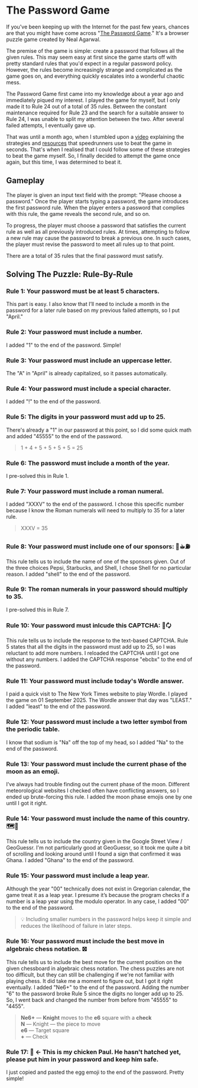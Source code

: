 # The Password Game

If you've been keeping up with the Internet for the past few years, chances are that you might have come across "[The Password Game](https://neal.fun/password-game/)." It's a browser puzzle game created by Neal Agarwal.

The premise of the game is simple: create a password that follows all the given rules. This may seem easy at first since the game starts off with pretty standard rules that you'd expect in a regular password policy. However, the rules become increasingly strange and complicated as the game goes on, and everything quickly escalates into a wonderful chaotic mess.

The Password Game first came into my knowledge about a year ago and immediately piqued my interest. I played the game for myself, but I only made it to Rule 24 out of a total of 35 rules. Between the constant maintenance required for Rule 23 and the search for a suitable answer to Rule 24, I was unable to split my attention between the two. After several failed attempts, I eventually gave up. 

That was until a month ago, when I stumbled upon a [video](https://youtu.be/-osyW_rpoQs?si=ac6onb_5X4Ck7H-G) explaining the strategies and [resources](https://drive.google.com/file/d/12A2Og_CD6IMQMwbWyb3tLVW0AAmLHG7g/view?usp=drivesdk) that speedrunners use to beat the game in seconds. That's when I realised that I could follow some of these strategies to beat the game myself. So, I finally decided to attempt the game once again, but this time, I was determined to beat it.

## Gameplay

The player is given an input text field with the prompt: "Please choose a password." Once the player starts typing a password, the game introduces the first password rule. When the player enters a password that complies with this rule, the game reveals the second rule, and so on.

To progress, the player must choose a password that satisfies the current rule as well as all previously introduced rules. At times, attempting to follow a new rule may cause the password to break a previous one. In such cases, the player must revise the password to meet all rules up to that point.

There are a total of 35 rules that the final password must satisfy.

## Solving The Puzzle: Rule-By-Rule

### Rule 1: Your password must be at least 5 characters.
This part is easy. I also know that I’ll need to include a month in the password for a later rule based on my previous failed attempts, so I put "April."

### Rule 2: Your password must include a number.
I added "1" to the end of the password. Simple!

### Rule 3: Your password must include an uppercase letter.
The "A" in "April" is already capitalized, so it passes automatically.

### Rule 4: Your password must include a special character.
I added "!" to the end of the password.

### Rule 5: The digits in your password must add up to 25.
There's already a "1" in our password at this point, so I did some quick math and added "45555" to the end of the password.
> 1 + 4 + 5 + 5 + 5 + 5 = 25

### Rule 6: The password must include a month of the year.
I pre-solved this in Rule 1.

### Rule 7: Your password must include a roman numeral.
I added "XXXV" to the end of the password. I chose this specific number because I know the Roman numerals will need to multiply to 35 for a later rule.
> XXXV = 35

### Rule 8: Your password must include one of our sponsors: 🥤☕︎⛽
This rule tells us to include the name of one of the sponsors given. Out of the three choices Pepsi, Starbucks, and Shell, I chose Shell for no particular reason. I added "shell" to the end of the password.

### Rule 9: The roman numerals in your password should multiply to 35.
I pre-solved this in Rule 7.

### Rule 10: Your password must inlcude this CAPTCHA: 🔣🗘
This rule tells us to include the response to the text-based CAPTCHA. Rule 5 states that all the digits in the password must add up to 25, so I was reluctant to add more numbers. I reloaded the CAPTCHA until I got one without any numbers. I added the CAPTCHA response "ebcbx" to the end of the password.

### Rule 11: Your password must include today's Wordle answer.
I paid a quick visit to The New York Times website to play Wordle. I played the game on 01 September 2025. The Wordle answer that day was "LEAST." I added "least" to the end of the password.

### Rule 12: Your password must include a two letter symbol from the periodic table.
I know that sodium is "Na" off the top of my head, so I added "Na" to the end of the password.

### Rule 13: Your password must include the current phase of the moon as an emoji.
I’ve always had trouble finding out the current phase of the moon. Different meteorological websites I checked often have conflicting answers, so I ended up brute-forcing this rule. I added the moon phase emojis one by one until I got it right.

### Rule 14: Your password must include the name of this country. 🗺️📍
This rule tells us to include the country given in the Google Street View / GeoGuessr. I'm not particularly good at GeoGuessr, so it took me quite a bit of scrolling and looking around until I found a sign that confirmed it was Ghana. I added "Ghana" to the end of the password.

### Rule 15: Your password must include a leap year.
Although the year "00" technically does not exist in Gregorian calendar, the game treat it as a leap year. I presume it’s because the program checks if a number is a leap year using the modulo operator. In any case, I added "00" to the end of the password.
> 💡 Including smaller numbers in the password helps keep it simple and reduces the likelihood of failure in later steps.

### Rule 16: Your password must include the best move in algebraic chess notation. 𖣯
This rule tells us to include the best move for the current position on the given chessboard in algebraic chess notation. The chess puzzles are not too difficult, but they can still be challenging if we're not familiar with playing chess. It did take me a moment to figure out, but I got it right eventually. I added "Ne6+" to the end of the password. Adding the number "6" to the password broke Rule 5 since the digits no longer add up to 25. So, I went back and changed the number from before from "45555" to "4455".
> **Ne6+** — **Knight** moves to the **e6** square with a **check**  
**N** — Knight — the piece to move  
**e6** — Target square  
**+** — Check

### Rule 17: 🥚 ← This is my chicken Paul. He hasn't hatched yet, please put him in your password and keep him safe.
I just copied and pasted the egg emoji to the end of the password. Pretty simple!
